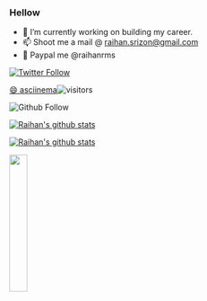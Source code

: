 ### Hellow
- 🔭 I’m currently working on building my career.
- 📫 Shoot me a mail @ raihan.srizon@gmail.com
- 💸 Paypal me @raihanrms

<p>
  <a href="https://twitter.com/raihan_rms">
    <img alt="Twitter Follow" src="https://img.shields.io/twitter/follow/raihan_rms?style=for-the-badge">
  </a>
</p>
<p>
  <a href="https://asciinema.org/~raihanrms">
    <div style="float:left;">
   😄 asciinema
      <div style="float:left;">
      </div>
    </div>
  </a>
</p>

![visitors](https://visitor-badge.glitch.me/badge?page_id=raihanrms)
<p>
  <img alt="Github Follow" src="https://img.shields.io/github/followers/raihanrms?style=social">
</p>

[![Raihan's github stats](https://github-readme-stats.vercel.app/api?username=raihanrms&show_icons=true&theme=tokyonight&hide_border=true&hide=contribs,prs)](https://github.com/raihanrms/github-readme-stats)

[![Raihan's github stats](https://github-readme-stats.vercel.app/api/top-langs/?username=raihanrms&show_icons=true&theme=tokyonight&hide_border=true)](https://github.com/samerzmd/github-readme-stats)

<a href="https://samy.pl"><img src="https://raw.githubusercontent.com/samyk/samyk/main/.../c.svg" width="25%" height="25%"></a>
